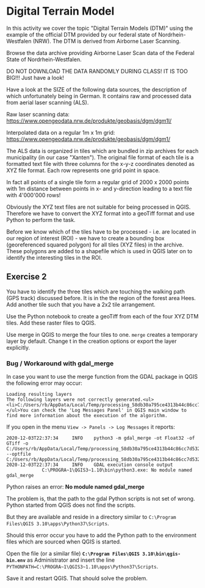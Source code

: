 # Digital Terrain Model

In this activity we cover the topic "Digital Terrain Models (DTM)" using the example of the official DTM provided by our federal state of Nordrhein-Westfalen (NRW). The DTM is derived from Airborne Laser Scanning.

Browse the data archive providing Airborne Laser Scan data of the Federal State of Nordrhein-Westfalen.

DO NOT DOWNLOAD THE DATA RANDOMLY DURING CLASS! IT IS TOO BIG!!! Just have a look!

Have a look at the SIZE of the following data sources, the description of which unfortunately being in German. It contains raw and processed data from aerial laser scanning (ALS).

Raw laser scanning data: https://www.opengeodata.nrw.de/produkte/geobasis/dgm/dgm1l/

Interpolated data on a regular 1m x 1m grid: https://www.opengeodata.nrw.de/produkte/geobasis/dgm/dgm1/

The ALS data is organized in tiles which are bundled in zip archives for each municipality (in our case "Xanten"). The original file format of each tile is a formatted text file with three columns for the x-y-z coordinates denoted as XYZ file format. Each row represents one grid point in space.

In fact all points of a single tile form a regular grid of 2000 x 2000 points with 1m distance between points in x- and y-direction leading to a text file with 4'000'000 rows!

Obviously the XYZ text files are not suitable for being processed in QGIS. Therefore we have to convert the XYZ format into a geoTiff format and use Python to perform the task.

Before we know which of the tiles have to be processed - i.e. are located in our region of interest (ROI) - we have to create a bounding box (georeferenced squared polygon) for all tiles (XYZ files) in the archive. These polygons are added to a shapefile which is used in QGIS later on to identify the interesting tiles in the ROI.

## Exercise 2

You have to identify the three tiles which are touching the walking path (GPS track) discussed before. It is in the the region of the forest area Hees. Add another tile such that you have a 2x2 tile arrangement.

Use the Python notebook to create a geoTiff from each of the four XYZ DTM tiles. Add these raster files to QGIS.

Use merge in QGIS to merge the four tiles to one. `merge` creates a temporary layer by default. Change t in the creation options or export the layer explicitly.
### Bug / Workaround with gdal_merge

In case you want to use the merge function from the GDAL package in QGIS the following error may occur:

```
Loading resulting layers
The following layers were not correctly generated.<ul><li>C:/Users/rb/AppData/Local/Temp/processing_58db30a795ce4313b44c86cc7d532f30/4f0ee0869b39443090c70138b8df76ec/OUTPUT.tif</li></ul>You can check the 'Log Messages Panel' in QGIS main window to find more information about the execution of the algorithm.
```

If you open in the menu `View -> Panels -> Log Messages` it reports:

```
2020-12-03T22:37:34     INFO    python3 -m gdal_merge -ot Float32 -of GTiff -o C:/Users/rb/AppData/Local/Temp/processing_58db30a795ce4313b44c86cc7d532f30/4f0ee0869b39443090c70138b8df76ec/OUTPUT.tif --optfile C:/Users/rb/AppData/Local/Temp/processing_58db30a795ce4313b44c86cc7d532f30/086903d548304f34b6db8c98339f9529/mergeInputFiles.txt
2020-12-03T22:37:34     INFO    GDAL execution console output
             C:\PROGRA~1\QGIS3~1.10\bin\python3.exe: No module named gdal_merge
```

Python raises an error: **No module named gdal_merge**

The problem is, that the path to the gdal Python scripts is not set of wrong. Python started from QGIS does not find the scripts.

But they are available and reside in a directory similar to `C:\Program Files\QGIS 3.10\apps\Python37\Scripts`.

Should this error occur you have to add the Python path to the environment files which are sourced when QGIS is started.

Open the file (or a similar file) **`C:\Program Files\QGIS 3.10\bin\qgis-bin.env`** as Administrator and insert the line `PYTHONPATH=C:\PROGRA~1\QGIS3~1.10\apps\Python37\Scripts`.

Save it and restart QGIS. That should solve the problem.


